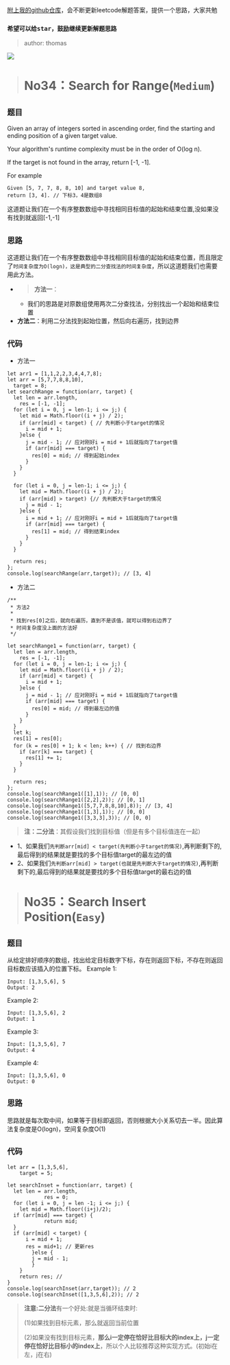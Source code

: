 [附上我的github仓库](https://github.com/thomaszhou63/leetcode-answer)，会不断更新leetcode解题答案，提供一个思路，大家共勉

### ```希望可以给star，鼓励继续更新解题思路```
>author: thomas

![](https://user-gold-cdn.xitu.io/2018/4/13/162bdfc6ee1b3769?w=960&h=316&f=png&s=55236)
># No34：Search for Range(```Medium```)
## ```题目```
Given an array of integers sorted in ascending order, find the starting and ending position of a given target value.

Your algorithm's runtime complexity must be in the order of O(log n).

If the target is not found in the array, return [-1, -1].

For example
```
Given [5, 7, 7, 8, 8, 10] and target value 8,
return [3, 4]. // 下标3，4是数组8
```
这道题让我们在一个有序整数数组中寻找相同目标值的起始和结束位置,没如果没有找到就返回[-1,-1]
## ```思路```
这道题让我们在一个有序整数数组中寻找相同目标值的起始和结束位置，而且限定了```时间复杂度为O(logn)，这是典型的二分查找法的时间复杂度```，所以这道题我们也需要用此方法。
- >**方法一**：
    - 我们的思路是对原数组使用两次二分查找法，分别找出一个起始和结束位置
- **方法二**：利用二分法找到起始位置，然后向右遍历，找到边界

## ```代码```
- 方法一
```
let arr1 = [1,1,2,2,3,4,4,7,8];
let arr = [5,7,7,8,8,10],
  target = 8;
let searchRange = function(arr, target) {
  let len = arr.length,
    res = [-1, -1];
  for (let i = 0, j = len-1; i <= j;) {
    let mid = Math.floor((i + j) / 2);
    if (arr[mid] < target) { // 先判断小于target的情况
      i = mid + 1;
    }else {
      j = mid - 1; // 应对刚好i = mid + 1后就指向了target值
      if (arr[mid] === target) {
        res[0] = mid; // 得到起始index
      }
    }
  }

  for (let i = 0, j = len-1; i <= j;) {
    let mid = Math.floor((i + j) / 2);
    if (arr[mid] > target) {// 先判断大于target的情况
      j = mid - 1;
    }else {
      i = mid + 1; // 应对刚好i = mid + 1后就指向了target值
      if (arr[mid] === target) {
        res[1] = mid; // 得到结束index
      }
    }
  }

  return res;
};
console.log(searchRange(arr,target)); // [3, 4]
```
- 方法二
```
/**
 * 方法2
 *
 * 找到res[0]之后，就向右遍历，直到不是该值，就可以得到右边界了
 * 时间复杂度没上面的方法好
 */

let searchRange1 = function(arr, target) {
  let len = arr.length,
    res = [-1, -1];
  for (let i = 0, j = len-1; i <= j;) {
    let mid = Math.floor((i + j) / 2);
    if (arr[mid] < target) {
      i = mid + 1;
    }else {
      j = mid - 1; // 应对刚好i = mid + 1后就指向了target值
      if (arr[mid] === target) {
        res[0] = mid; // 得到最左边的值
      }
    }
  }
  let k;
  res[1] = res[0];
  for (k = res[0] + 1; k < len; k++) { // 找到右边界
    if (arr[k] === target) {
      res[1] += 1;
    }
  }

  return res;
};
console.log(searchRange1([1],1)); // [0, 0]
console.log(searchRange1([2,2],2)); // [0, 1]
console.log(searchRange1([5,7,7,8,8,10],8)); // [3, 4]
console.log(searchRange1([1,3],1)); // [0, 0]
console.log(searchRange1([3,3,3],3)); // [0, 0]
```
>**注：二分法**：其假设我们找到目标值（但是有多个目标值连在一起）
- 1、如果我们```先判断arr[mid] < target(先判断小于target的情况)```,再判断剩下的,最后得到的结果就是要找的多个目标值target的最左边的值
- 2、如果我们```先判断arr[mid] > target(也就是先判断大于target的情况)```,再判断剩下的,最后得到的结果就是要找的多个目标值target的最右边的值
>#  No35：Search Insert Position(```Easy```)
## ```题目```
从给定排好顺序的数组，找出给定目标数字下标，存在则返回下标，不存在则返回目标数应该插入的位置下标。 
Example 1:
```
Input: [1,3,5,6], 5
Output: 2
```
Example 2:
```
Input: [1,3,5,6], 2
Output: 1
```
Example 3:
```
Input: [1,3,5,6], 7
Output: 4
```
Example 4:
```
Input: [1,3,5,6], 0
Output: 0
```
## ```思路```
思路就是每次取中间，如果等于目标即返回，否则根据大小关系切去一半。因此算法复杂度是O(logn)，空间复杂度O(1)
## ```代码```
```
let arr = [1,3,5,6],
	target = 5;

let searchInset = function(arr, target) {
  let len = arr.length,
			res = 0;
  for (let i = 0, j = len -1; i <= j;) {
    let mid = Math.floor((i+j)/2);
  if (arr[mid] === target) {
			return mid;
  }
  if (arr[mid] < target) {
      i = mid + 1;
      res = mid+1; // 更新res
		}else {
    	j = mid - 1;
		}
	}
	return res; //
}
console.log(searchInset(arr,target)); // 2
console.log(searchInset([1,3,5,6],2)); // 2
```
>**注意:二分法**有一个好处:就是当循环结束时:
>
>(1)如果找到目标元素，那么就返回当前位置
>
>(2)如果没有找到目标元素，**那么i一定停在恰好比目标大的index上，j一定停在恰好比目标小的index上**，所以个人比较推荐这种实现方式。(初始i在左，j在右)
